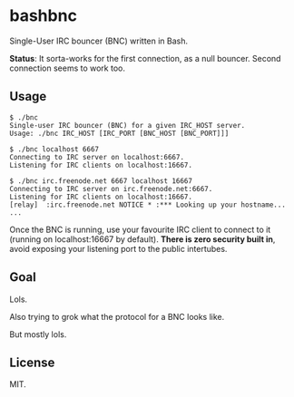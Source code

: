 # bashbnc

Single-User IRC bouncer (BNC) written in Bash.

**Status**: It sorta-works for the first connection, as a null bouncer. Second
connection seems to work too.


## Usage

```
$ ./bnc
Single-user IRC bouncer (BNC) for a given IRC_HOST server.
Usage: ./bnc IRC_HOST [IRC_PORT [BNC_HOST [BNC_PORT]]]

$ ./bnc localhost 6667
Connecting to IRC server on localhost:6667.
Listening for IRC clients on localhost:16667.

$ ./bnc irc.freenode.net 6667 localhost 16667
Connecting to IRC server on irc.freenode.net:6667.
Listening for IRC clients on localhost:16667.
[relay]  :irc.freenode.net NOTICE * :*** Looking up your hostname...
...
```

Once the BNC is running, use your favourite IRC client to connect to it (running
on localhost:16667 by default). **There is zero security built in**, avoid exposing
your listening port to the public intertubes.

## Goal

Lols.

Also trying to grok what the protocol for a BNC looks like.

But mostly lols.


## License

MIT.
